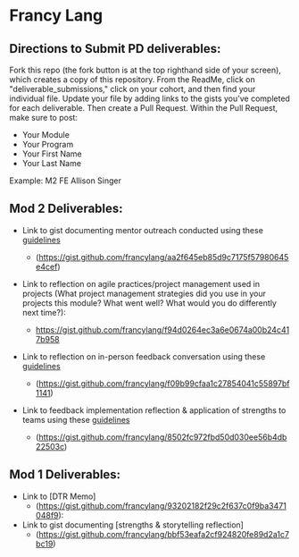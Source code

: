 # Francy Lang

## Directions to Submit PD deliverables:
Fork this repo (the fork button is at the top righthand side of your screen), which creates a copy of this repository. From the ReadMe, click on "deliverable_submissions," click on your cohort, and then find your individual file. Update your file by adding links to the gists you've completed for each deliverable. Then create a Pull Request. Within the Pull Request, make sure to post:

* Your Module
* Your Program
* Your First Name
* Your Last Name

Example: M2 FE Allison Singer

## Mod 2 Deliverables:
* Link to gist documenting mentor outreach conducted using these [guidelines](https://github.com/turingschool/career-development-curriculum/blob/master/module_two/cold_outreach_i_guidelines.md)
  * (https://gist.github.com/francylang/aa2f645eb85d9c7175f57980645e4cef)

* Link to reflection on agile practices/project management used in projects (What project management strategies did you use in your projects this module? What went well? What would you do differently next time?):
  * https://gist.github.com/francylang/f94d0264ec3a6e0674a00b24c417b958

* Link to reflection on in-person feedback conversation using these [guidelines](https://github.com/turingschool/career-development-curriculum/blob/master/module_two/feedback_conversation_reflection_guidelines.md)
  * (https://gist.github.com/francylang/f09b99cfaa1c27854041c55897bf1141)

* Link to feedback implementation reflection & application of strengths to teams using these [guidelines](https://github.com/turingschool/career-development-curriculum/blob/master/module_two/feedback_implementation_strengths_reflection.md)
  * (https://gist.github.com/francylang/8502fc972fbd50d030ee56b4db22503c)


## Mod 1 Deliverables:
* Link to [DTR Memo]
  * (https://gist.github.com/francylang/93202182f29c2f637c0f9ba3471048f9):
* Link to gist documenting [strengths & storytelling reflection]
  * (https://gist.github.com/francylang/bbf53eafa2cf924820fe89d2a1c7bc19)


